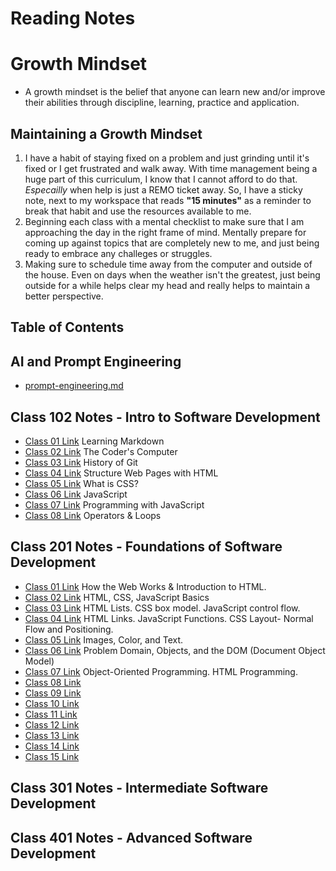 # Reading Notes
# Growth Mindset
- A growth mindset is the belief that anyone can learn new and/or improve their abilities through discipline, learning, practice and application.

## Maintaining a Growth Mindset
1. I have a habit of staying fixed on a problem and just grinding until it's fixed or I get frustrated and walk away. With time management being a huge part of this curriculum, I know that I cannot afford to do that. *Especailly* when help is just a REMO ticket away. So, I have a sticky note, next to my workspace that reads **"15 minutes"** as a reminder to break that habit and use the resources available to me.
1. Beginning each class with a mental checklist to make sure that I am approaching the day in the right frame of mind. Mentally prepare for coming up against topics that are completely new to me, and just being ready to embrace any challeges or struggles.
1. Making sure to schedule time away from the computer and outside of the house. Even on days when the weather isn't the greatest, just being outside for a while helps clear my head and really helps to maintain a better perspective.


## Table of Contents

## AI and Prompt Engineering
- [prompt-engineering.md](./code-201/prompt-engineering.md)


## Class 102 Notes - Intro to Software Development
- [Class 01 Link](./code-102/code-102-reading01-learning-markdown.md) Learning Markdown
- [Class 02 Link](./code-102/code-102-reading02-the-coders-computer.md) The Coder's Computer
- [Class 03 Link](./code-102/code-102-reading03-history-of-git.md) History of Git
- [Class 04 Link](./code-102/reading04-structure-webpages-with-html.md) Structure Web Pages with HTML
- [Class 05 Link](./code-102/reading05-what-is-css.md) What is CSS?
- [Class 06 Link](./code-102/reading06-javascript.md) JavaScript
- [Class 07 Link](./code-102/reading07-programming-with-javascript.md) Programming with JavaScript
- [Class 08 Link](./code-102/reading08-operators-and-loops.md) Operators & Loops



## Class 201 Notes - Foundations of Software Development
- [Class 01 Link](./code-201/class-01.md) How the Web Works & Introduction to HTML.
- [Class 02 Link](./code-201/class02-html-css-js-basics.md) HTML, CSS, JavaScript Basics
- [Class 03 Link](./code-201/reading03-html-css-js-basics-plus.md) HTML Lists. CSS box model. JavaScript control flow.
- [Class 04 Link](./code-201/reading04-html-links-js-functions-css-layout.md) HTML Links. JavaScript Functions. CSS Layout- Normal Flow and Positioning.
- [Class 05 Link](./code-201/reading05-html-css-images-color-textmd) Images, Color, and Text.
- [Class 06 Link](./code-201/reading06-problem-domains-objects-andThe-dom.md) Problem Domain, Objects, and the DOM (Document Object Model)
- [Class 07 Link](./code-201/reading07-object-oriented-programming-html-programming.md) Object-Oriented Programming. HTML Programming.
- [Class 08 Link]()
- [Class 09 Link]()
- [Class 10 Link]()
- [Class 11 Link]()
- [Class 12 Link]()
- [Class 13 Link]()
- [Class 14 Link]()
- [Class 15 Link]()


## Class 301 Notes - Intermediate Software Development


## Class 401 Notes - Advanced Software Development